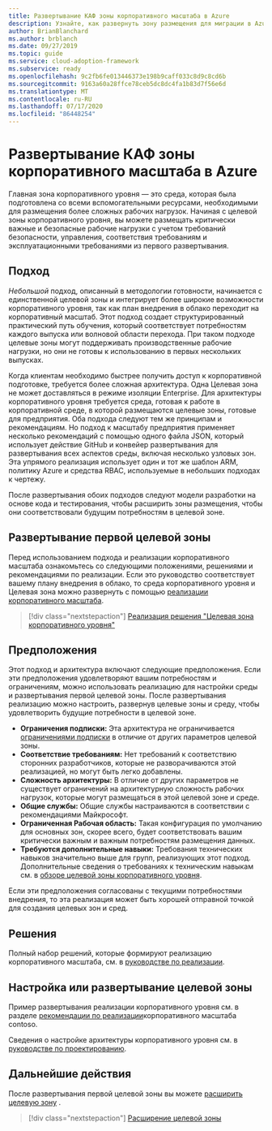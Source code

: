 ```yaml
---
title: Развертывание КАФ зоны корпоративного масштаба в Azure
description: Узнайте, как развернуть зону размещения для миграции в Azure.
author: BrianBlanchard
ms.author: brblanch
ms.date: 09/27/2019
ms.topic: guide
ms.service: cloud-adoption-framework
ms.subservice: ready
ms.openlocfilehash: 9c2fb6fe013446373e198b9caff033c8d9c8cd6b
ms.sourcegitcommit: 9163a60a28ffce78ceb5dc8dc4fa1b83d7f56e6d
ms.translationtype: MT
ms.contentlocale: ru-RU
ms.lasthandoff: 07/17/2020
ms.locfileid: "86448254"
---
```

# <a name="deploy-a-caf-enterprise-scale-landing-zone-in-azure"></a>Развертывание КАФ зоны корпоративного масштаба в Azure

Главная зона корпоративного уровня — это среда, которая была подготовлена со всеми вспомогательными ресурсами, необходимыми для размещения более сложных рабочих нагрузок. Начиная с целевой зоны корпоративного уровня, вы можете размещать критически важные и безопасные рабочие нагрузки с учетом требований безопасности, управления, соответствия требованиям и эксплуатационными требованиями из первого развертывания.

## <a name="approach"></a>Подход

_Небольшой_ подход, описанный в методологии готовности, начинается с единственной целевой зоны и интегрирует более широкие возможности корпоративного уровня, так как план внедрения в облако переходит на корпоративный масштаб. Этот подход создает структурированный практический путь обучения, который соответствует потребностям каждого выпуска или волновой области перехода. При таком подходе целевые зоны могут поддерживать производственные рабочие нагрузки, но они не готовы к использованию в первых нескольких выпусках.

Когда клиентам необходимо быстрее получить доступ к корпоративной подготовке, требуется более сложная архитектура. Одна Целевая зона не может доставляться в режиме изоляции Enterprise. Для архитектуры корпоративного уровня требуется среда, готовая к работе в корпоративной среде, в которой размещаются целевые зоны, готовые для предприятия. Оба подхода следуют тем же принципам и рекомендациям. Но подход к масштабу предприятия применяет несколько рекомендаций с помощью одного файла JSON, который использует действие GitHub и конвейер развертывания для развертывания всех аспектов среды, включая несколько узловых зон. Эта упрямого реализация использует один и тот же шаблон ARM, политику Azure и средства RBAC, используемые в небольших подходах к чертежу.

После развертывания обоих подходов следуют модели разработки на основе кода и тестирования, чтобы расширить зоны размещения, чтобы они соответствовали будущим потребностям в целевой зоне.

## <a name="deploy-the-first-landing-zone"></a>Развертывание первой целевой зоны

Перед использованием подхода и реализации корпоративного масштаба ознакомьтесь со следующими положениями, решениями и рекомендациями по реализации. Если это руководство соответствует вашему плану внедрения в облако, то среда корпоративного уровня и Целевая зона можно развернуть с помощью [реализации корпоративного масштаба](../enterprise-scale/implementation.md).

> [!div class="nextstepaction"]
> [Реализация решения "Целевая зона корпоративного уровня"](../enterprise-scale/implementation.md)

## <a name="assumptions"></a>Предположения

Этот подход и архитектура включают следующие предположения. Если эти предположения удовлетворяют вашим потребностям и ограничениям, можно использовать реализацию для настройки среды и развертывания первой целевой зоны. После развертывания реализацию можно настроить, развернув целевые зоны и среду, чтобы удовлетворить будущие потребности в целевой зоне.

- **Ограничения подписки:** Эта архитектура не ограничивается [ограничениями подписки](https://docs.microsoft.com/azure/azure-resource-manager/management/azure-subscription-service-limits) в отличие от других параметров целевой зоны.
- **Соответствие требованиям:** Нет требований к соответствию сторонних разработчиков, которые не разворачиваются этой реализацией, но могут быть легко добавлены.
- **Сложность архитектуры:** В отличие от других параметров не существует ограничений на архитектурную сложность рабочих нагрузок, которые могут размещаться в этой целевой зоне и среде.
- **Общие службы:** Общие службы настраиваются в соответствии с рекомендациями Майкрософт.
- **Ограниченная Рабочая область:** Такая конфигурация по умолчанию для основных зон, скорее всего, будет соответствовать вашим критически важным и важным потребностям размещения данных.
- **Требуются дополнительные навыки:** Требования технических навыков значительно выше для групп, реализующих этот подход. Дополнительные сведения о требованиях к техническим навыкам см. в [обзоре целевой зоны корпоративного уровня](../enterprise-scale/index.md).

Если эти предположения согласованы с текущими потребностями внедрения, то эта реализация может быть хорошей отправной точкой для создания целевых зон и сред.

## <a name="decisions"></a>Решения

Полный набор решений, которые формируют реализацию корпоративного масштаба, см. в [руководстве по реализации](../enterprise-scale/implementation-guidelines.md).

## <a name="customize-or-deploy-a-landing-zone"></a>Настройка или развертывание целевой зоны

Пример развертывания реализации корпоративного уровня см. в разделе [рекомендации по реализации](https://github.com/Azure/Enterprise-Scale/blob/main/docs/reference/contoso/Readme.md)корпоративного масштаба contoso.

Сведения о настройке архитектуры корпоративного уровня см. в [руководстве по проектированию](../enterprise-scale/design-guidelines.md).

## <a name="next-steps"></a>Дальнейшие действия

После развертывания первой целевой зоны вы можете [расширить целевую зону](../considerations/index.md) .

> [!div class="nextstepaction"]
> [Расширение целевой зоны](../considerations/index.md)
